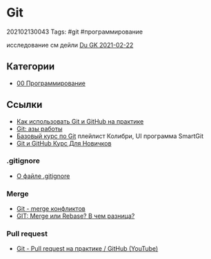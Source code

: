 # Git

202102130043 Tags: \#git \#программирование

исследование см дейли [Du GK 2021-02-22](du-gk-2021-02-22.md)

## Категории

* [00 Программирование](00-programmirovanie.md)

## Ссылки

* [Как использовать Git и GitHub на практике](https://youtu.be/lveWumi0BeQ)
* [Git: азы работы](https://www.youtube.com/watch?v=wvqiGJu3YmQ&list=PLsQAG1V_t58Cd5Anx_wJ7-KIzCA8SPOa1)
* [Базовый курс по Git](https://www.youtube.com/watch?v=en6gms6e54Q&list=PLIU76b8Cjem5B3sufBJ_KFTpKkMEvaTQR) плейлист Колибри, UI программа SmartGit
* [Git и GitHub Курс Для Новичков](https://youtu.be/zZBiln_2FhM)

### .gitignore

* [О файле .gitignore](https://github.com/redboo/knowledge/tree/8024ae71b1e6c4d558f38fcbc663bd9dc636665c/db/О%20файле%20.gitignore)

### Merge

* [Git -  merge конфликтов](git-merge-konfliktov.md)
* [GIT: Merge или Rebase? В чем разница?](https://youtu.be/d5rvy5XPyzk)

### Pull request

* [Git - Pull request на практике / GitHub \(YouTube\)](https://youtu.be/G_HKJJLozUc)

